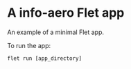 # A info-aero Flet app

An example of a minimal Flet app.

To run the app:

```
flet run [app_directory]
```